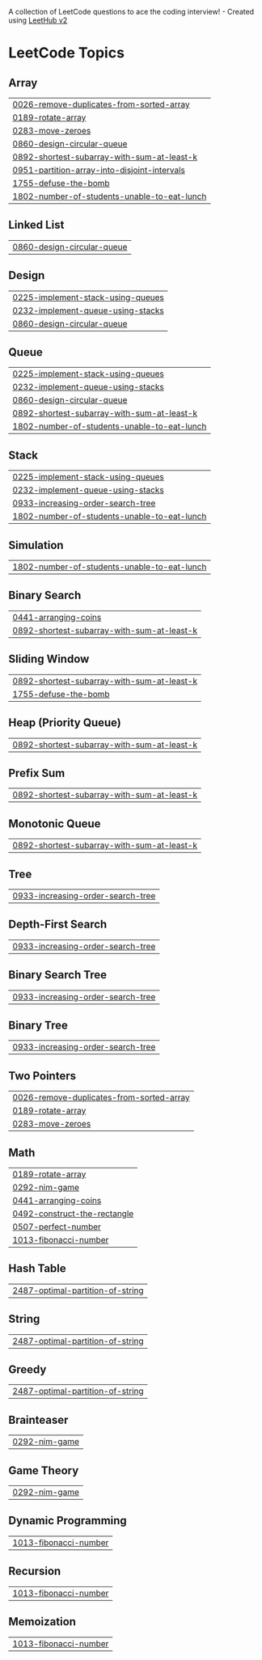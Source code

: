 A collection of LeetCode questions to ace the coding interview! - Created using [LeetHub v2](https://github.com/arunbhardwaj/LeetHub-2.0)
<!---LeetCode Topics Start-->
# LeetCode Topics
## Array
|  |
| ------- |
| [0026-remove-duplicates-from-sorted-array](https://github.com/prasannazzz/Leetcode-Solutions/tree/master/0026-remove-duplicates-from-sorted-array) |
| [0189-rotate-array](https://github.com/prasannazzz/Leetcode-Solutions/tree/master/0189-rotate-array) |
| [0283-move-zeroes](https://github.com/prasannazzz/Leetcode-Solutions/tree/master/0283-move-zeroes) |
| [0860-design-circular-queue](https://github.com/prasannazzz/Leetcode-Solutions/tree/master/0860-design-circular-queue) |
| [0892-shortest-subarray-with-sum-at-least-k](https://github.com/prasannazzz/Leetcode-Solutions/tree/master/0892-shortest-subarray-with-sum-at-least-k) |
| [0951-partition-array-into-disjoint-intervals](https://github.com/prasannazzz/Leetcode-Solutions/tree/master/0951-partition-array-into-disjoint-intervals) |
| [1755-defuse-the-bomb](https://github.com/prasannazzz/Leetcode-Solutions/tree/master/1755-defuse-the-bomb) |
| [1802-number-of-students-unable-to-eat-lunch](https://github.com/prasannazzz/Leetcode-Solutions/tree/master/1802-number-of-students-unable-to-eat-lunch) |
## Linked List
|  |
| ------- |
| [0860-design-circular-queue](https://github.com/prasannazzz/Leetcode-Solutions/tree/master/0860-design-circular-queue) |
## Design
|  |
| ------- |
| [0225-implement-stack-using-queues](https://github.com/prasannazzz/Leetcode-Solutions/tree/master/0225-implement-stack-using-queues) |
| [0232-implement-queue-using-stacks](https://github.com/prasannazzz/Leetcode-Solutions/tree/master/0232-implement-queue-using-stacks) |
| [0860-design-circular-queue](https://github.com/prasannazzz/Leetcode-Solutions/tree/master/0860-design-circular-queue) |
## Queue
|  |
| ------- |
| [0225-implement-stack-using-queues](https://github.com/prasannazzz/Leetcode-Solutions/tree/master/0225-implement-stack-using-queues) |
| [0232-implement-queue-using-stacks](https://github.com/prasannazzz/Leetcode-Solutions/tree/master/0232-implement-queue-using-stacks) |
| [0860-design-circular-queue](https://github.com/prasannazzz/Leetcode-Solutions/tree/master/0860-design-circular-queue) |
| [0892-shortest-subarray-with-sum-at-least-k](https://github.com/prasannazzz/Leetcode-Solutions/tree/master/0892-shortest-subarray-with-sum-at-least-k) |
| [1802-number-of-students-unable-to-eat-lunch](https://github.com/prasannazzz/Leetcode-Solutions/tree/master/1802-number-of-students-unable-to-eat-lunch) |
## Stack
|  |
| ------- |
| [0225-implement-stack-using-queues](https://github.com/prasannazzz/Leetcode-Solutions/tree/master/0225-implement-stack-using-queues) |
| [0232-implement-queue-using-stacks](https://github.com/prasannazzz/Leetcode-Solutions/tree/master/0232-implement-queue-using-stacks) |
| [0933-increasing-order-search-tree](https://github.com/prasannazzz/Leetcode-Solutions/tree/master/0933-increasing-order-search-tree) |
| [1802-number-of-students-unable-to-eat-lunch](https://github.com/prasannazzz/Leetcode-Solutions/tree/master/1802-number-of-students-unable-to-eat-lunch) |
## Simulation
|  |
| ------- |
| [1802-number-of-students-unable-to-eat-lunch](https://github.com/prasannazzz/Leetcode-Solutions/tree/master/1802-number-of-students-unable-to-eat-lunch) |
## Binary Search
|  |
| ------- |
| [0441-arranging-coins](https://github.com/prasannazzz/Leetcode-Solutions/tree/master/0441-arranging-coins) |
| [0892-shortest-subarray-with-sum-at-least-k](https://github.com/prasannazzz/Leetcode-Solutions/tree/master/0892-shortest-subarray-with-sum-at-least-k) |
## Sliding Window
|  |
| ------- |
| [0892-shortest-subarray-with-sum-at-least-k](https://github.com/prasannazzz/Leetcode-Solutions/tree/master/0892-shortest-subarray-with-sum-at-least-k) |
| [1755-defuse-the-bomb](https://github.com/prasannazzz/Leetcode-Solutions/tree/master/1755-defuse-the-bomb) |
## Heap (Priority Queue)
|  |
| ------- |
| [0892-shortest-subarray-with-sum-at-least-k](https://github.com/prasannazzz/Leetcode-Solutions/tree/master/0892-shortest-subarray-with-sum-at-least-k) |
## Prefix Sum
|  |
| ------- |
| [0892-shortest-subarray-with-sum-at-least-k](https://github.com/prasannazzz/Leetcode-Solutions/tree/master/0892-shortest-subarray-with-sum-at-least-k) |
## Monotonic Queue
|  |
| ------- |
| [0892-shortest-subarray-with-sum-at-least-k](https://github.com/prasannazzz/Leetcode-Solutions/tree/master/0892-shortest-subarray-with-sum-at-least-k) |
## Tree
|  |
| ------- |
| [0933-increasing-order-search-tree](https://github.com/prasannazzz/Leetcode-Solutions/tree/master/0933-increasing-order-search-tree) |
## Depth-First Search
|  |
| ------- |
| [0933-increasing-order-search-tree](https://github.com/prasannazzz/Leetcode-Solutions/tree/master/0933-increasing-order-search-tree) |
## Binary Search Tree
|  |
| ------- |
| [0933-increasing-order-search-tree](https://github.com/prasannazzz/Leetcode-Solutions/tree/master/0933-increasing-order-search-tree) |
## Binary Tree
|  |
| ------- |
| [0933-increasing-order-search-tree](https://github.com/prasannazzz/Leetcode-Solutions/tree/master/0933-increasing-order-search-tree) |
## Two Pointers
|  |
| ------- |
| [0026-remove-duplicates-from-sorted-array](https://github.com/prasannazzz/Leetcode-Solutions/tree/master/0026-remove-duplicates-from-sorted-array) |
| [0189-rotate-array](https://github.com/prasannazzz/Leetcode-Solutions/tree/master/0189-rotate-array) |
| [0283-move-zeroes](https://github.com/prasannazzz/Leetcode-Solutions/tree/master/0283-move-zeroes) |
## Math
|  |
| ------- |
| [0189-rotate-array](https://github.com/prasannazzz/Leetcode-Solutions/tree/master/0189-rotate-array) |
| [0292-nim-game](https://github.com/prasannazzz/Leetcode-Solutions/tree/master/0292-nim-game) |
| [0441-arranging-coins](https://github.com/prasannazzz/Leetcode-Solutions/tree/master/0441-arranging-coins) |
| [0492-construct-the-rectangle](https://github.com/prasannazzz/Leetcode-Solutions/tree/master/0492-construct-the-rectangle) |
| [0507-perfect-number](https://github.com/prasannazzz/Leetcode-Solutions/tree/master/0507-perfect-number) |
| [1013-fibonacci-number](https://github.com/prasannazzz/Leetcode-Solutions/tree/master/1013-fibonacci-number) |
## Hash Table
|  |
| ------- |
| [2487-optimal-partition-of-string](https://github.com/prasannazzz/Leetcode-Solutions/tree/master/2487-optimal-partition-of-string) |
## String
|  |
| ------- |
| [2487-optimal-partition-of-string](https://github.com/prasannazzz/Leetcode-Solutions/tree/master/2487-optimal-partition-of-string) |
## Greedy
|  |
| ------- |
| [2487-optimal-partition-of-string](https://github.com/prasannazzz/Leetcode-Solutions/tree/master/2487-optimal-partition-of-string) |
## Brainteaser
|  |
| ------- |
| [0292-nim-game](https://github.com/prasannazzz/Leetcode-Solutions/tree/master/0292-nim-game) |
## Game Theory
|  |
| ------- |
| [0292-nim-game](https://github.com/prasannazzz/Leetcode-Solutions/tree/master/0292-nim-game) |
## Dynamic Programming
|  |
| ------- |
| [1013-fibonacci-number](https://github.com/prasannazzz/Leetcode-Solutions/tree/master/1013-fibonacci-number) |
## Recursion
|  |
| ------- |
| [1013-fibonacci-number](https://github.com/prasannazzz/Leetcode-Solutions/tree/master/1013-fibonacci-number) |
## Memoization
|  |
| ------- |
| [1013-fibonacci-number](https://github.com/prasannazzz/Leetcode-Solutions/tree/master/1013-fibonacci-number) |
<!---LeetCode Topics End-->